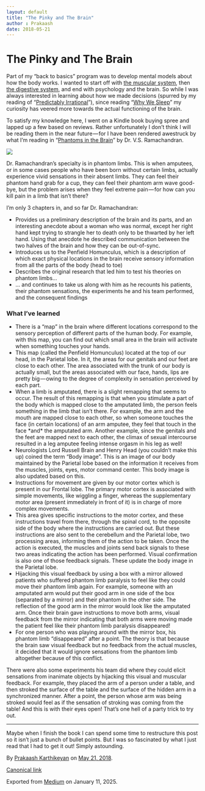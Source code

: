 ```yaml
---
layout: default
title: "The Pinky and The Brain"
author : Prakaash
date: 2018-05-21
---
```


# The Pinky and The Brain

Part of my “back to basics” program was to develop mental models about how the body works. I wanted to start off with [the muscular system](https://medium.com/klein-bottle-shaped-rocks/we-are-what-we-eat-part-1-on-exercise-6dcbf3d6180f), then [the digestive system](https://medium.com/klein-bottle-shaped-rocks/notes-from-the-cheese-trap-b31101be0041), and end with psychology and the brain. So while I was always interested in learning about how we made decisions (spurred by my reading of “[Predictably Irrational](https://www.amazon.com/dp/B002C949KE/ref%3Ddp-kindle-redirect?_encoding=UTF8&btkr=1)”), since reading “[Why We Sleep](https://medium.com/klein-bottle-shaped-rocks/takeaways-from-why-we-sleep-d680d44ba07a)” my curiosity has veered more towards the actual functioning of the brain.

To satisfy my knowledge here, I went on a Kindle book buying spree and lapped up a few based on reviews. Rather unfortunately I don’t think I will be reading them in the near future — for I have been rendered awestruck by what I’m reading in “[Phantoms in the Brain](https://www.amazon.com/Phantoms-Brain-Probing-Mysteries-Human/dp/0688172172)” by Dr. V.S. Ramachandran.

![](https://cdn-images-1.medium.com/max/800/1*Tr75EJDjPk9bZ4hIdrEepA.jpeg)

Dr. Ramachandran’s specialty is in phantom limbs. This is when amputees, or in some cases people who have been born without certain limbs, actually experience vivid sensations in their absent limbs. They can feel their phantom hand grab for a cup, they can feel their phantom arm wave good-bye, but the problem arises when they feel extreme pain — for how can you kill pain in a limb that isn’t there?

I’m only 3 chapters in, and so far Dr. Ramachandran:

* Provides us a preliminary description of the brain and its parts, and an interesting anecdote about a woman who was normal, except her right hand kept trying to strangle her to death only to be thwarted by her left hand. Using that anecdote he described communication between the two halves of the brain and how they can be out-of-sync.
* Introduces us to the Penfield Homunculus, which is a description of which exact physical locations in the brain receive sensory information from all the parts of the body (head to toe)
* Describes the original research that led him to test his theories on phantom limbs…
* … and continues to take us along with him as he recounts his patients, their phantom sensations, the experiments he and his team performed, and the consequent findings

### What I’ve learned

* There is a “map” in the brain where different locations correspond to the sensory perception of different parts of the human body. For example, with this map, you can find out which small area in the brain will activate when something touches your hands.
* This map (called the Penfield Homunculus) located at the top of our head, in the Parietal lobe. In it, the areas for our genitals and our feet are close to each other. The area associated with the trunk of our body is actually small, but the areas associated with our face, hands, lips are pretty big — owing to the degree of complexity in sensation perceived by each part.
* When a limb is amputated, there is a slight remapping that seems to occur. The result of this remapping is that when you stimulate a part of the body which is mapped close to the amputated limb, the person feels something in the limb that isn’t there. For example, the arm and the mouth are mapped close to each other, so when someone touches the face (in certain locations) of an arm amputee, they feel that touch in the face \*and\* the amputated arm. Another example, since the genitals and the feet are mapped next to each other, the climax of sexual intercourse resulted in a leg amputee feeling intense orgasm in his leg as well!
* Neurologists Lord Russell Brain and Henry Head (you couldn’t make this up) coined the term “Body image”. This is an image of our body maintained by the Parietal lobe based on the information it receives from the muscles, joints, eyes, motor command center. This body image is also updated based on this.
* Instructions for movement are given by our motor cortex which is present in our Frontal lobe. The primary motor cortex is associated with simple movements, like wiggling a finger, whereas the supplementary motor area (present immediately in front of it) is in charge of more complex movements.
* This area gives specific instructions to the motor cortex, and these instructions travel from there, through the spinal cord, to the opposite side of the body where the instructions are carried out. But these instructions are also sent to the cerebellum and the Parietal lobe, two processing areas, informing them of the action to be taken. Once the action is executed, the muscles and joints send back signals to these two areas indicating the action has been performed. Visual confirmation is also one of those feedback signals. These update the body image in the Parietal lobe.
* Hijacking this visual feedback by using a box with a mirror allowed patients who suffered phantom limb paralysis to feel like they could move their phantom limb again. For example, someone with an amputated arm would put their good arm in one side of the box (separated by a mirror) and their phantom in the other side. The reflection of the good arm in the mirror would look like the amputated arm. Once their brain gave instructions to move both arms, visual feedback from the mirror indicating that both arms were moving made the patient feel like their phantom limb paralysis disappeared!
* For one person who was playing around with the mirror box, his phantom limb “disappeared” after a point. The theory is that because the brain saw visual feedback but no feedback from the actual muscles, it decided that it would ignore sensations from the phantom limb altogether because of this conflict.

There were also some experiments his team did where they could elicit sensations from inanimate objects by hijacking this visual and muscular feedback. For example, they placed the arm of a person under a table, and then stroked the surface of the table and the surface of the hidden arm in a synchronized manner. After a point, the person whose arm was being stroked would feel as if the sensation of stroking was coming from the table! And this is with their eyes open! That’s one hell of a party trick to try out.

---

Maybe when I finish the book I can spend some time to restructure this post so it isn’t just a bunch of bullet points. But I was so fascinated by what I just read that I had to get it out! Simply astounding.

By [Prakaash Karthikeyan](https://medium.com/%40prakaashkarthik) on [May 21, 2018](https://medium.com/p/6d0e5db521ad).

[Canonical link](https://medium.com/%40prakaashkarthik/the-pinky-and-the-brain-6d0e5db521ad)

Exported from [Medium](https://medium.com) on January 11, 2025.

